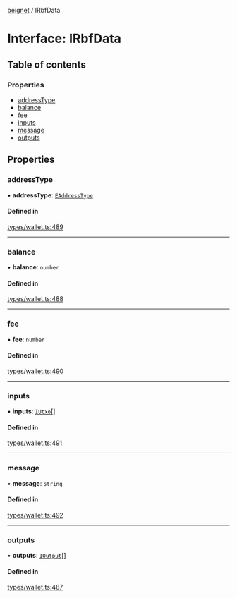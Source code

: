 [beignet](../README.md) / IRbfData

# Interface: IRbfData

## Table of contents

### Properties

- [addressType](IRbfData.md#addresstype)
- [balance](IRbfData.md#balance)
- [fee](IRbfData.md#fee)
- [inputs](IRbfData.md#inputs)
- [message](IRbfData.md#message)
- [outputs](IRbfData.md#outputs)

## Properties

### addressType

• **addressType**: [`EAddressType`](../enums/EAddressType.md)

#### Defined in

[types/wallet.ts:489](https://github.com/synonymdev/beignet/blob/88520f5/src/types/wallet.ts#L489)

___

### balance

• **balance**: `number`

#### Defined in

[types/wallet.ts:488](https://github.com/synonymdev/beignet/blob/88520f5/src/types/wallet.ts#L488)

___

### fee

• **fee**: `number`

#### Defined in

[types/wallet.ts:490](https://github.com/synonymdev/beignet/blob/88520f5/src/types/wallet.ts#L490)

___

### inputs

• **inputs**: [`IUtxo`](IUtxo.md)[]

#### Defined in

[types/wallet.ts:491](https://github.com/synonymdev/beignet/blob/88520f5/src/types/wallet.ts#L491)

___

### message

• **message**: `string`

#### Defined in

[types/wallet.ts:492](https://github.com/synonymdev/beignet/blob/88520f5/src/types/wallet.ts#L492)

___

### outputs

• **outputs**: [`IOutput`](IOutput.md)[]

#### Defined in

[types/wallet.ts:487](https://github.com/synonymdev/beignet/blob/88520f5/src/types/wallet.ts#L487)
